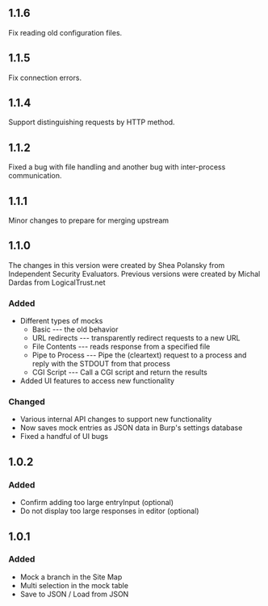 ## 1.1.6
Fix reading old configuration files.

## 1.1.5
Fix connection errors.

## 1.1.4
Support distinguishing requests by HTTP method.

## 1.1.2
Fixed a bug with file handling and another bug with inter-process communication.

## 1.1.1
Minor changes to prepare for merging upstream

## 1.1.0
The changes in this version were created by Shea Polansky from Independent Security Evaluators. Previous versions were created by Michal Dardas from LogicalTrust.net

### Added
- Different types of mocks
    - Basic --- the old behavior
    - URL redirects --- transparently redirect requests to a new URL
    - File Contents --- reads response from a specified file
    - Pipe to Process --- Pipe the (cleartext) request to a process and reply with the STDOUT from that process
    - CGI Script --- Call a CGI script and return the results
- Added UI features to access new functionality

### Changed
- Various internal API changes to support new functionality
- Now saves mock entries as JSON data in Burp's settings database
- Fixed a handful of UI bugs

## 1.0.2
### Added
- Confirm adding too large entryInput (optional)
- Do not display too large responses in editor (optional)

## 1.0.1
### Added
- Mock a branch in the Site Map
- Multi selection in the mock table
- Save to JSON / Load from JSON
